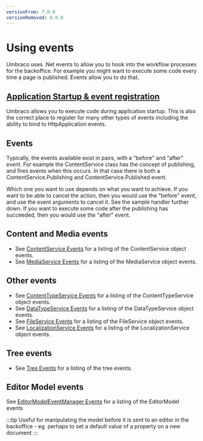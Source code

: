 ```yaml
---
versionFrom: 7.0.0
versionRemoved: 8.0.0
---
```


# Using events

Umbraco uses .Net events to allow you to hook into the workflow processes for the backoffice. For example you might want to execute some code every time a page is published. Events allow you to do that.

## [Application Startup & event registration](Application-Startup.md)

Umbraco allows you to execute code during application startup. This is also the correct place to register for many other types of events including the ability to bind to HttpApplication events. 

## Events

Typically, the events available exist in pairs, with a "before" and "after" event. For example the ContentService class has the concept of publishing, and fires events when this occurs. In that case there is both a ContentService.Publishing and ContentService.Published event. 

Which one you want to use depends on what you want to achieve. If you want to be able to cancel the action, then you would use the "before" event, and use the event arguments to cancel it. See the sample handler further down. If you want to execute some code after the publishing has succeeded, then you would use the "after" event.

## Content and Media events

* See [ContentService Events](ContentService-Events.md) for a listing of the ContentService object events.  
* See [MediaService Events](MediaService-Events.md) for a listing of the MediaService object events.

## Other events
* See [ContentTypeService Events](ContentTypeService-Events.md) for a listing of the ContentTypeService object events.  
* See [DataTypeService Events](DataTypeService-Events.md) for a listing of the DataTypeService object events.  
* See [FileService Events](FileService-Events.md) for a listing of the FileService object events.  
* See [LocalizationService Events](LocalizationService-Events.md) for a listing of the LocalizationService object events. 

## Tree events

* See [Tree Events](../../Extending-Umbraco/Section-Trees/trees.md) for a listing of the tree events.  

## Editor Model events
See [EditorModelEventManager Events](EditorModel-Events.md) for a listing of the EditorModel events 

:::tip
Useful for manipulating the model before it is sent to an editor in the backoffice - eg. perhaps to set a default value of a property on a new document
:::
